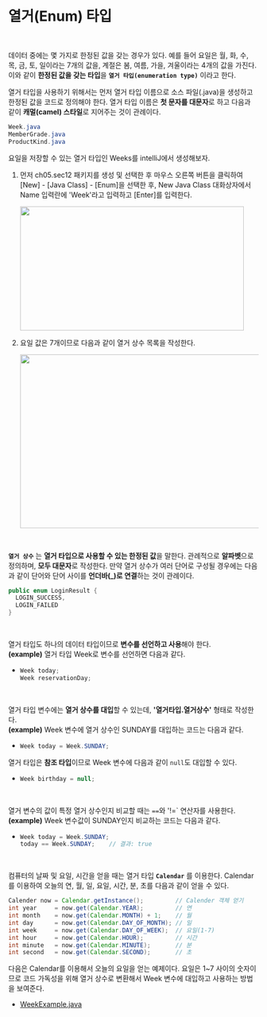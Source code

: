 # 열거(Enum) 타입
<br/>

데이터 중에는 몇 가지로 한정된 값을 갖는 경우가 있다. 예를 들어 요일은 월, 화, 수, 목, 금, 토, 일이라는 7개의 값을, 계절은 봄, 여름, 가을, 겨울이라는 4개의 값을 가진다.
이와 같이 **한정된 값을 갖는 타입**을 **`열거 타입(enumeration type)`** 이라고 한다.<br/>

열거 타입을 사용하기 위해서는 먼저 열거 타입 이름으로 소스 파일(.java)을 생성하고 한정된 값을 코드로 정의해야 한다. 열거 타입 이름은 **첫 문자를 대문자**로 하고 다음과 같이
**캐멀(camel) 스타일**로 지어주는 것이 관례이다.
```java
Week.java
MemberGrade.java
ProductKind.java
```
요일을 저장할 수 있는 열거 타입인 Weeks를 intelliJ에서 생성해보자.

1. 먼저 ch05.sec12 패키지를 생성 및 선택한 후 마우스 오른쪽 버튼을 클릭하여 [New] - [Java Class] - [Enum]을 선택한 후, New Java Class 대화상자에서 Name 입력란에 'Week'라고
   입력하고 [Enter]를 입력한다.<br/>

   <img src="https://github.com/silxbro/java/assets/142463332/107f357a-95c9-44d1-b101-d96e68ea51d0" width="450" height="250"/>

2. 요일 값은 7개이므로 다음과 같이 열거 상수 목록을 작성한다.

   <img src="https://github.com/silxbro/java/assets/142463332/6ec35dda-743f-40da-b6a5-f4cadac805ec" width="550" height="350"/>
<br/>

**`열거 상수`** 는 **열거 타입으로 사용할 수 있는 한정된 값**을 말한다. 관례적으로 **알파벳**으로 정의하며, **모두 대문자**로 작성한다.
만약 열거 상수가 여러 단어로 구성될 경우에는 다음과 같이 단어와 단어 사이를 **언더바(_)로 연결**하는 것이 관례이다.
```java
public enum LoginResult {
  LOGIN_SUCCESS,
  LOGIN_FAILED
}
```
<br/>

열거 타입도 하나의 데이터 타입이므로 **변수를 선언하고 사용**해야 한다.<br/>
**(example)** 열거 타입 Week로 변수를 선언하면 다음과 같다.
- ```java
  Week today;
  Week reservationDay;
  ```
<br/>

열거 타입 변수에는 **열거 상수를 대입**할 수 있는데, **'열거타입.열거상수'** 형태로 작성한다.<br/>
**(example)** Week 변수에 열거 상수인 SUNDAY를 대입하는 코드는 다음과 같다.
- ```java
  Week today = Week.SUNDAY;
  ```
열거 타입은 **참조 타입**이므로 Week 변수에 다음과 같이 `null`도 대입할 수 있다.
- ```java
  Week birthday = null;
  ```
<br/>

열거 변수의 값이 특정 열거 상수인지 비교할 때는 `==`와 '!=` 연산자를 사용한다.<br/>
**(example)** Week 변수값이 SUNDAY인지 비교하는 코드는 다음과 같다.
- ```java
  Week today = Week.SUNDAY;
  today == Week.SUNDAY;    // 결과: true
  ```
<br/>

컴퓨터의 날짜 및 요일, 시간을 얻을 때는 열거 타입 **`Calendar`** 를 이용한다. Calendar를 이용하여 오늘의 연, 월, 일, 요일, 시간, 분, 초를 다음과 같이 얻을 수 있다.
```java
Calender now = Calendar.getInstance();         // Calender 객체 얻기
int year     = now.get(Calendar.YEAR);         // 연
int month    = now.get(Calendar.MONTH) + 1;    // 월
int day      = now.get(Calendar.DAY_OF_MONTH); // 일
int week     = now.get(Calendar.DAY_OF_WEEK);  // 요일(1-7)
int hour     = now.get(Calendar.HOUR);         // 시간
int minute   = now.get(Calendar.MINUTE);       // 분
int second   = now.get(Calendar.SECOND);       // 초
```
다음은 Calendar를 이용해서 오늘의 요일을 얻는 예제이다. 요일은 1~7 사이의 숫자이므로 코드 가독성을 위해 열거 상수로 변환해서 Week 변수에 대입하고 사용하는 방법을 보여준다.
- [WeekExample.java](https://github.com/silxbro/java/blob/main/src/thisisjava/ch05/sec12/WeekExample.java)

